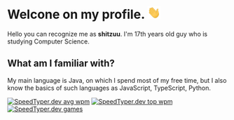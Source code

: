 # Welcone on my profile. <img src="https://raw.githubusercontent.com/shitzuu/shitzuu/main/assets/wave.gif" width="30px">
Hello you can recognize me as **shitzuu**. I'm 17th years old guy who is studying Computer Science. 
## What am I familiar with?
My main language is Java, on which I spend most of my free time, but I also know the basics of such languages as JavaScript, TypeScript, Python.

[<img src="https://api.speedtyper.dev/users/shitzuu/badges/averagewpm" alt="SpeedTyper.dev avg wpm" height="25">](https://www.speedtyper.dev/profile/shitzuu) 
[<img src="https://api.speedtyper.dev/users/shitzuu/badges/topwpm" alt="SpeedTyper.dev top wpm" height="25">](https://www.speedtyper.dev/profile/shitzuu) 
[<img src="https://api.speedtyper.dev/users/shitzuu/badges/gamecount" alt="SpeedTyper.dev games" height="25">](https://www.speedtyper.dev/profile/shitzuu)
